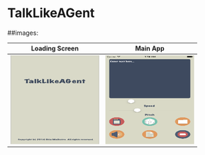 # TalkLikeAGent

##images:

Loading Screen             |  Main App
:-------------------------:|:-------------------------:
<img src="https://github.com/shivmalhotra/talklikeagent/blob/master/loadingscreen.png" width="200" height="200" /> | <img src="https://github.com/shivmalhotra/talklikeagent/blob/master/app.png" width="200" height="200" />

